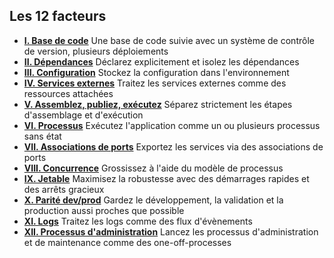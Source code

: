 ## Les 12 facteurs

<ul class="list pl0">
    <li class="pv4 pv4-ns bb b--black-10"><b class="db f4 mb1"><a href="./codebase" class="link purple underline-hover">I. Base de code</a></b>
        <span class="f4 db lh-copy">Une base de code suivie avec un système de contrôle de version, plusieurs déploiements</span>
    </li>
    <li class="pv4 pv4-ns bb b--black-10"><b class="db f4 mb1"><a href="./dependencies" class="link purple underline-hover">II. Dépendances</a></b>
        <span class="f4 db lh-copy">Déclarez explicitement et isolez les dépendances</span>
    </li>
    <li class="pv4 pv4-ns bb b--black-10"><b class="db f4 mb1"><a href="./config" class="link purple underline-hover">III. Configuration</a></b>
        <span class="f4 db lh-copy">Stockez la configuration dans l'environnement</span>
    </li>
    <li class="pv4 pv4-ns bb b--black-10"><b class="db f4 mb1"><a href="./backing-services" class="link purple underline-hover">IV. Services externes</a></b>
        <span class="f4 db lh-copy">Traitez les services externes comme des ressources attachées</span>
    </li>
    <li class="pv4 pv4-ns bb b--black-10"><b class="db f4 mb1"><a href="./build-release-run" class="link purple underline-hover">V. Assemblez, publiez, exécutez</a></b>
        <span class="f4 db lh-copy">Séparez strictement les étapes d'assemblage et d'exécution</span>
    </li>
    <li class="pv4 pv4-ns bb b--black-10"><b class="db f4 mb1"><a href="./processes" class="link purple underline-hover">VI. Processus</a></b>
        <span class="f4 db lh-copy">Exécutez l'application comme un ou plusieurs processus sans état</span>
    </li>
    <li class="pv4 pv4-ns bb b--black-10"><b class="db f4 mb1"><a href="./port-binding" class="link purple underline-hover">VII. Associations de ports</a></b>
        <span class="f4 db lh-copy">Exportez les services via des associations de ports</span>
    </li>
    <li class="pv4 pv4-ns bb b--black-10"><b class="db f4 mb1"><a href="./concurrency" class="link purple underline-hover">VIII. Concurrence</a></b>
        <span class="f4 db lh-copy">Grossissez à l'aide du modèle de processus</span>
    </li>
    <li class="pv4 pv4-ns bb b--black-10"><b class="db f4 mb1"><a href="./disposability" class="link purple underline-hover">IX. Jetable</a></b>
        <span class="f4 db lh-copy">Maximisez la robustesse avec des démarrages rapides et des arrêts gracieux</span>
    </li>
    <li class="pv4 pv4-ns bb b--black-10"><b class="db f4 mb1"><a href="./dev-prod-parity" class="link purple underline-hover">X. Parité dev/prod</a></b>
        <span class="f4 db lh-copy">Gardez le développement, la validation et la production aussi proches que possible</span>
    </li>
    <li class="pv4 pv4-ns bb b--black-10"><b class="db f4 mb1"><a href="./logs" class="link purple underline-hover">XI. Logs</a></b>
        <span class="f4 db lh-copy">Traitez les logs comme des flux d'évènements</span>
    </li>
    <li class="pv4 pv4-ns bb b--black-10"><b class="db f4 mb1"><a href="./admin-processes" class="link purple underline-hover">XII. Processus d'administration</a></b>
        <span class="f4 db lh-copy">Lancez les processus d'administration et de maintenance comme des one-off-processes</span>
    </li>
</ul>
